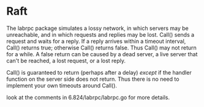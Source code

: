 # Raft

The labrpc package simulates a lossy network, in which servers may be unreachable, and in which requests and replies may be lost. Call() sends a request and waits for a reply. If a reply arrives within a timeout interval, Call() returns true; otherwise Call() returns false. Thus Call() may not return for a while. A false return can be caused by a dead server, a live server that can't be reached, a lost request, or a lost reply.

Call() is guaranteed to return (perhaps after a delay) _except_ if the
handler function on the server side does not return. Thus there
is no need to implement your own timeouts around Call().

look at the comments in 6.824/labrpc/labrpc.go for more details.
